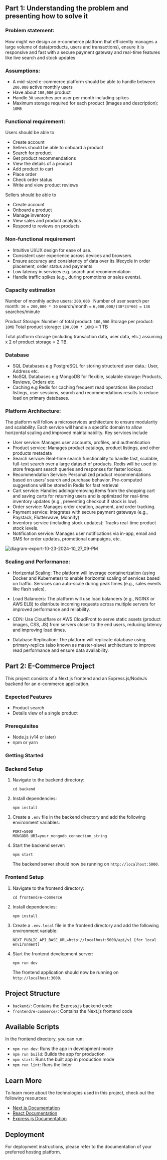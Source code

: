 ## **Part 1: Understanding the problem and presenting how to solve it**

### **Problem statement:** 
How might we design an e-commerce platform that efficiently manages a large volume of data(products, users and transactions), ensure it is responsive and fast with a secure payment gateway and real-time features like live search and stock updates

### **Assumptions:** 
* A mid-sized e-commerce platform should be able to 
 handle between `200,000` active monthly users 
* Have about `100,000` product 
* Handle `30` searches per user per month including spikes 
* Maximum storage required for each product (images and description): `10MB`


### **Functional requirement:**
Users should be able to 
* Create account
* Sellers should be able to onboard a product 
* Search for product 
* Get product recommendations 
* View the details of a product 
* Add product to cart
* Place order 
* Check order status 
* Write and view product reviews  

Sellers should be able to 
* Create account 
* Onboard a product 
* Manage inventory 
* View sales and product analytics
* Respond to reviews on products 

### **Non-functional requirement** 
* Intuitive UI/UX design for ease of use.
* Consistent user experience across devices and browsers 
* Ensure accuracy and consistency of data over its lifecycle in order placement, order status and payments
* Low latency in services e.g. search and recommendation 
* Handle traffic spikes (e.g., during promotions or sales events).

### **Capacity estimation**

Number of monthly active users: `200,000 `
Number of user search per month: `30`
= `200,000 * 30` search/month 
= `6,000,000/(30*24*60)`
= `138` searches/minute

Product Storage:
Number of total product: `100,000`
Storage per product: `10MB` 
Total product storage: `100,000 * 10MB`
= 1 TB 

Total platform storage (including transaction data, user data, etc.) assuming x 2 of product storage = 2 TB.

### **Database**
* SQL Databases e.g PostgreSQL for storing structured user data.: User, Address etc.
* NoSQL Databases e.g MongoDB for flexible, scalable storage: Products, Reviews, Orders etc.
* Caching e.g Redis for caching frequent read operations like product listings, user sessions, search and recommendations results to reduce load on primary databases.

### **Platform Architecture:**
The platform will follow a microservices architecture to ensure modularity and scalability. Each service will handle a specific domain to allow horizontal scaling and improved maintainability.
Key services include
* User service: Manages user accounts, profiles, and authentication
* Product service: Manages product catalogs, product listings, and other products metadata
* Search service: Real-time search functionality to handle fast, scalable, full-text search over a large dataset of products. Redis will be used to store frequent search queries and responses for faster lookup.
* Recommendation Service: Personalized product recommendations based on users’ search and purchase behavior. Pre-computed suggestions will be stored in Redis for fast retrieval
* Cart service: Handles adding/removing items from the shopping cart and saving carts for returning users and is optimized for real-time inventory updates (e.g., preventing checkout if stock is low).
* Order service: Manages order creation, payment, and order tracking.
* Payment service: Integrates with secure payment gateways (e.g., Paystack, Flutterwave, Monnify)
* Inventory service (including stock updates): Tracks real-time product stock levels.
* Notification service: Manages user notifications via in-app, email and SMS for order updates, promotional campaigns, etc.


![diagram-export-10-23-2024-10_27_09-PM](https://res.cloudinary.com/dzodph4o8/image/upload/v1729721482/diagram-export-10-23-2024-10_27_09-PM_tdb1pl.png)

### **Scaling and Performance:**
* Horizontal Scaling: The platform will leverage containerization (using Docker and Kubernetes) to enable horizontal scaling of services based on traffic. Services can auto-scale during peak times (e.g., sales events like flash sales).

* Load Balancers: The platform will use load balancers (e.g., NGINX or AWS ELB) to distribute incoming requests across multiple servers for improved performance and reliability.

* CDN: Use Cloudflare or AWS CloudFront to serve static assets (product images, CSS, JS) from servers closer to the end users, reducing latency and improving load times.

* Database Replication: The platform will replicate database using primary-replica (also known as master-slave) architecture to improve read performance and ensure data availability.


## **Part 2: E-Commerce Project**

This project consists of a Next.js frontend and an Express.js/NodeJs backend for an e-commerce application.

### **Expected Features**
* Product search 
* Details view of a single product

### Prerequisites

- Node.js (v14 or later)
- npm or yarn

### Getting Started

### Backend Setup

1. Navigate to the backend directory:
   ```
   cd backend
   ```

2. Install dependencies:
   ```
   npm install
   ```

3. Create a `.env` file in the backend directory and add the following environment variables:
   ```
   PORT=5000
   MONGODB_URI=your_mongodb_connection_string
   ```

4. Start the backend server:
   ```
   npm start
   ```

   The backend server should now be running on `http://localhost:5000`.

### Frontend Setup

1. Navigate to the frontend directory:
   ```
   cd frontend/e-commerce
   ```

2. Install dependencies:
   ```
   npm install
   ```

3. Create a `.env.local` file in the frontend directory and add the following environment variable:
   ```
   NEXT_PUBLIC_API_BASE_URL=http://localhost:5000/api/v1 [for local environment]
   ```

4. Start the frontend development server:
   ```
   npm run dev
   ```

   The frontend application should now be running on `http://localhost:3000`.

## Project Structure

- `backend/`: Contains the Express.js backend code
- `frontend/e-commerce/`: Contains the Next.js frontend code

## Available Scripts

In the frontend directory, you can run:

- `npm run dev`: Runs the app in development mode
- `npm run build`: Builds the app for production
- `npm start`: Runs the built app in production mode
- `npm run lint`: Runs the linter

## Learn More

To learn more about the technologies used in this project, check out the following resources:

- [Next.js Documentation](https://nextjs.org/docs)
- [React Documentation](https://reactjs.org/docs)
- [Express.js Documentation](https://expressjs.com/)

## Deployment

For deployment instructions, please refer to the documentation of your preferred hosting platform.

